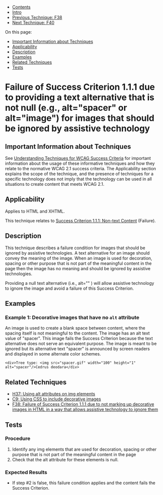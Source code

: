 -   [Contents](https://www.w3.org/WAI/WCAG21/Techniques/#techniques "Table of Contents")
-   [Intro](https://www.w3.org/WAI/WCAG21/Techniques/#introduction "Introduction to Techniques")
-   [Previous Technique: F38](F38)
-   [Next Technique: F40](F40)

On this page:

-   [Important Information about Techniques](#important-information)
-   [Applicability](#applicability)
-   [Description](#description)
-   [Examples](#examples)
-   [Related Techniques](#related)
-   [Tests](#tests)

Failure of Success Criterion 1.1.1 due to providing a text alternative that is not null (e.g., alt="spacer" or alt="image") for images that should be ignored by assistive technology
=====================================================================================================================================================================================

Important Information about Techniques
--------------------------------------

See [Understanding Techniques for WCAG Success Criteria](https://www.w3.org/WAI/WCAG21/Understanding/understanding-techniques) for important information about the usage of these informative techniques and how they relate to the normative WCAG 2.1 success criteria. The Applicability section explains the scope of the technique, and the presence of techniques for a specific technology does not imply that the technology can be used in all situations to create content that meets WCAG 2.1.

Applicability
-------------

Applies to HTML and XHTML.

This technique relates to [Success Criterion 1.1.1: Non-text Content](https://www.w3.org/WAI/WCAG21/Understanding/non-text-content) (Failure).

Description
-----------

This technique describes a failure condition for images that should be ignored by assistive technologies. A text alternative for an image should convey the meaning of the image. When an image is used for decoration, spacing or other purpose that is not part of the meaningful content in the page then the image has no meaning and should be ignored by assistive technologies.

Providing a null text alternative (i.e., alt="" ) will allow assistive technology to ignore the image and avoid a failure of this Success Criterion.

Examples
--------

### Example 1: Decorative images that have no `alt` attribute

An image is used to create a blank space between content, where the spacing itself is not meaningful to the content. The image has an alt text value of "spacer". This image fails the Success Criterion because the text alternative does not serve an equivalent purpose. The image is meant to be ignored but its alternative text "spacer" is announced by screen readers and displayed in some alternate color schemes.

    <div>Tree type: <img src="spacer.gif" width="100" height="1" alt="spacer"/>Cedrus deodara</div>

Related Techniques
------------------

-   [H37: Using alt attributes on img elements](https://www.w3.org/WAI/WCAG21/Techniques/html/H37)
-   [C9: Using CSS to include decorative images](https://www.w3.org/WAI/WCAG21/Techniques/css/C9)
-   [F38: Failure of Success Criterion 1.1.1 due to not marking up decorative images in HTML in a way that allows assistive technology to ignore them](https://www.w3.org/WAI/WCAG21/Techniques/failures/F38)

Tests
-----

### Procedure

1.  Identify any img elements that are used for decoration, spacing or other purpose that is not part of the meaningful content in the page
2.  Check that the alt attribute for these elements is null.

### Expected Results

-   If step \#2 is false, this failure condition applies and the content fails the Success Criterion.
